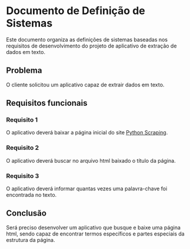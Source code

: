 # Documento de Definição de Sistemas

Este documento organiza as definições de sistemas baseadas nos requisitos de desenvolvimento do projeto de aplicativo de extração de dados em texto.


## Problema

O cliente solicitou um aplicativo capaz de extrair dados em texto.


## Requisitos funcionais

### Requisito 1
O aplicativo deverá baixar a página inicial do site [Python Scraping]( https://pythonscraping.com/pages/page1.html).

### Requisito 2
O aplicativo deverá buscar no arquivo html baixado o título da página.

### Requisito 3
O aplicativo deverá informar quantas vezes uma palavra-chave foi encontrada no texto.

## Conclusão

Será preciso desenvolver um aplicativo que busque e baixe uma página html, sendo capaz de encontrar termos específicos e partes especiais da estrutura da página.
